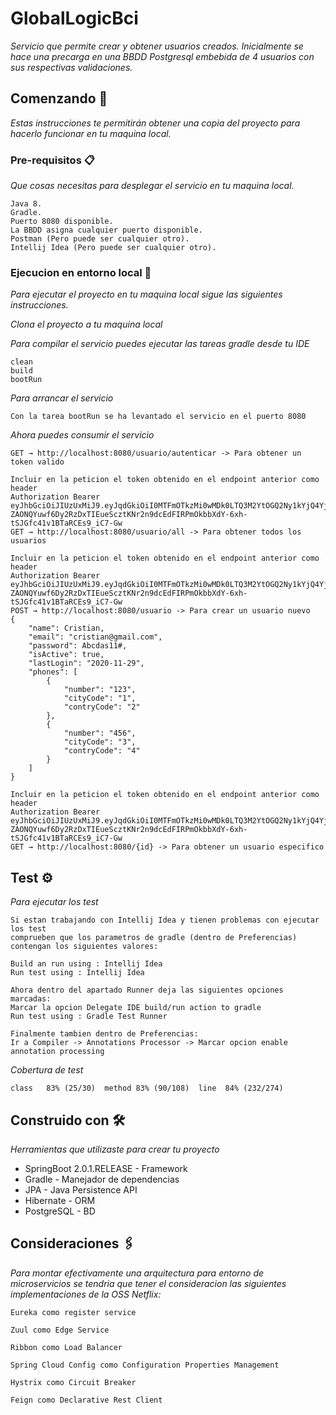 # GlobalLogicBci

_Servicio que permite crear y obtener usuarios creados. Inicialmente se hace una precarga en una BBDD Postgresql 
embebida de 4 usuarios con sus respectivas validaciones._

## Comenzando 🚀

_Estas instrucciones te permitirán obtener una copia del proyecto para hacerlo funcionar en tu maquina local._


### Pre-requisitos 📋

_Que cosas necesitas para desplegar el servicio en tu maquina local._

```
Java 8.
Gradle.
Puerto 8080 disponible.
La BBDD asigna cualquier puerto disponible.
Postman (Pero puede ser cualquier otro).
Intellij Idea (Pero puede ser cualquier otro).
```

### Ejecucion en entorno local 🔧

_Para ejecutar el proyecto en tu maquina local sigue las siguientes instrucciones._

_Clona el proyecto a tu maquina local_

_Para compilar el servicio puedes ejecutar las tareas gradle desde tu IDE_

```
clean
build
bootRun
```

_Para arrancar el servicio_

```
Con la tarea bootRun se ha levantado el servicio en el puerto 8080
```

_Ahora puedes consumir el servicio_

```
GET → http://localhost:8080/usuario/autenticar -> Para obtener un token valido

```

```
Incluir en la peticion el token obtenido en el endpoint anterior como header
Authorization Bearer eyJhbGciOiJIUzUxMiJ9.eyJqdGkiOiI0MTFmOTkzMi0wMDk0LTQ3M2YtOGQ2Ny1kYjQ4YjdhYTdkZTEiLCJpYXQiOjE2MDY2ODIwNzcsImV4cCI6MTYwNjY4MjU3N30.lAEcTPh-ZAONQYuwf6Dy2RzDxTIEueScztKNr2n9dcEdFIRPmOkbbXdY-6xh-tSJGfc41v1BTaRCEs9_iC7-Gw
GET → http://localhost:8080/usuario/all -> Para obtener todos los usuarios
```

```
Incluir en la peticion el token obtenido en el endpoint anterior como header
Authorization Bearer eyJhbGciOiJIUzUxMiJ9.eyJqdGkiOiI0MTFmOTkzMi0wMDk0LTQ3M2YtOGQ2Ny1kYjQ4YjdhYTdkZTEiLCJpYXQiOjE2MDY2ODIwNzcsImV4cCI6MTYwNjY4MjU3N30.lAEcTPh-ZAONQYuwf6Dy2RzDxTIEueScztKNr2n9dcEdFIRPmOkbbXdY-6xh-tSJGfc41v1BTaRCEs9_iC7-Gw
POST → http://localhost:8080/usuario -> Para crear un usuario nuevo
{
    "name": Cristian,
    "email": "cristian@gmail.com",
    "password": Abcdas11#,
    "isActive": true,
    "lastLogin": "2020-11-29",
    "phones": [
        {
            "number": "123",
            "cityCode": "1",
            "contryCode": "2"
        },
        {
            "number": "456",
            "cityCode": "3",
            "contryCode": "4"
        }
    ]
}
```

```
Incluir en la peticion el token obtenido en el endpoint anterior como header
Authorization Bearer eyJhbGciOiJIUzUxMiJ9.eyJqdGkiOiI0MTFmOTkzMi0wMDk0LTQ3M2YtOGQ2Ny1kYjQ4YjdhYTdkZTEiLCJpYXQiOjE2MDY2ODIwNzcsImV4cCI6MTYwNjY4MjU3N30.lAEcTPh-ZAONQYuwf6Dy2RzDxTIEueScztKNr2n9dcEdFIRPmOkbbXdY-6xh-tSJGfc41v1BTaRCEs9_iC7-Gw
GET → http://localhost:8080/{id} -> Para obtener un usuario especifico
```

## Test ⚙️

_Para ejecutar los test_

```
Si estan trabajando con Intellij Idea y tienen problemas con ejecutar los test
comprueben que los parametros de gradle (dentro de Preferencias) contengan los siguientes valores:

Build an run using : Intellij Idea
Run test using : Intellij Idea

Ahora dentro del apartado Runner deja las siguientes opciones marcadas:
Marcar la opcion Delegate IDE build/run action to gradle
Run test using : Gradle Test Runner

Finalmente tambien dentro de Preferencias:
Ir a Compiler -> Annotations Processor -> Marcar opcion enable annotation processing
```

_Cobertura de test_

```			
class	83% (25/30)  method	83% (90/108)  line	84% (232/274)
```

## Construido con 🛠️

_Herramientas que utilizaste para crear tu proyecto_

* SpringBoot 2.0.1.RELEASE - Framework
* Gradle - Manejador de dependencias
* JPA - Java Persistence API
* Hibernate - ORM
* PostgreSQL - BD

## Consideraciones 🖇️

_Para montar efectivamente una arquitectura para entorno de microservicios se tendria que tener el consideracion las siguientes implementaciones de la OSS Netflix:_

```
Eureka como register service 
```

```
Zuul como Edge Service 
```

```
Ribbon como Load Balancer
```

```
Spring Cloud Config como Configuration Properties Management
```

```
Hystrix como Circuit Breaker
```

```
Feign como Declarative Rest Client
```


